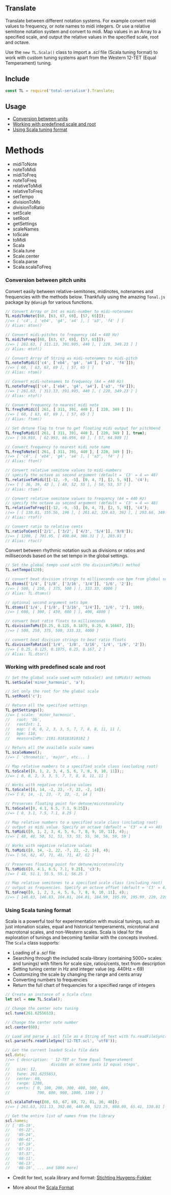 ## Translate

Translate between different notation systems. For example convert midi values to frequency, or note names to midi integers. Or use a relative semitone notation system and convert to midi. Map values in an Array to a specified scale, and output the relative values in the specified scale, root and octave.

Use the `new TL.Scala()` class to import a *.scl* file (Scala tuning format) to work with custom tuning systems apart from the Western 12-TET (Equal Temperament) tuning. 

## Include

```js
const TL = require('total-serialism').Translate;
```

## Usage

- [Conversion between units](#conversion-between-units)
- [Working with predefined scale and root](#working-with-predefined-scale-and-root)
- [Using Scala tuning format](#using-scala-tuning-format)

# Methods

- midiToNote
- noteToMidi
- midiToFreq
- noteToFreq
- relativeToMidi
- relativeToFreq
- setTempo
- divisionToMs
- divisionToRatio
- setScale
- setRoot
- getSettings
- scaleNames
- toScale
- toMidi
- Scala
- Scala.tune
- Scale.center
- Scala.parse
- Scala.scalaToFreq

### Conversion between pitch units

Convert easily between relative-semitones, midinotes, notenames and frequencies with the methods below. Thankfully using the amazing `Tonal.js` package by `@danigb` for various functions.

```js
// Convert Array or Int as midi-number to midi-notenames
TL.midiToNote([60, [63, 67, 69], [57, 65]]);
//=> [ 'c4', [ 'eb4', 'g4', 'a4' ], [ 'a3', 'f4' ] ] 
// Alias: mton()

// Convert midi-pitches to frequency (A4 = 440 Hz)
TL.midiToFreq([60, [63, 67, 69], [57, 65]]);
//=> [ 261.63, [ 311.13, 391.995, 440 ], [ 220, 349.23 ] ] 
// Alias: mtof()

// Convert Array of String as midi-notenames to midi-pitch
TL.noteToMidi(['c4', ['eb4', 'g4', 'a4'], ['a3', 'f4']]);
//=> [ 60, [ 63, 67, 69 ], [ 57, 65 ] ] 
// Alias: ntom()

// Convert midi-notenames to frequency (A4 = 440 Hz)
TL.noteToFreq(['c4', ['eb4', 'g4', 'a4'], ['a3', 'f4']]);
//=> [ 261.63, [ 311.13, 391.995, 440 ], [ 220, 349.23 ] ] 
// Alias: ntof()

// Convert frequency to nearest midi note
TL.freqToMidi([ 261, [ 311, 391, 440 ], [ 220, 349 ] ]);
//=> [ 60, [ 63, 67, 69 ], [ 57, 65 ] ] 
// Alias: ftom()

// Set detune flag to true to get floating midi output for pitchbend
TL.freqToMidi([ 261, [ 311, 391, 440 ], [ 220, 349 ] ], true);
//=> [ 59.959, [ 62.993, 66.956, 69 ], [ 57, 64.989 ]] 

// Convert frequency to nearest midi note name
TL.freqToNote([ 261, [ 311, 391, 440 ], [ 220, 349 ] ]);
//=> [ 'c4', [ 'eb4', 'g4', 'a4' ], [ 'a3', 'f4' ] ] 
// Alias: fton()

// Convert relative semitone values to midi-numbers
// specify the octave as second argument (default = 'C3' = 4 => 48)
TL.relativeToMidi([[-12, -9, -5], [0, 4, 7], [2, 5, 9]], 'c4');
//=> [ [ 36, 39, 43 ], [ 48, 52, 55 ], [ 50, 53, 57 ] ] 
// Alias: rtom()

// Convert relative semitone values to frequency (A4 = 440 Hz)
// specify the octave as second argument (default = 'C3' = 4 => 48)
TL.relativeToFreq([[-12, -9, -5], [0, 4, 7], [2, 5, 9]], 'c4');
//=> [ [ 130.81, 155.56, 196 ], [ 261.62, 329.63, 392 ], [ 293.66, 349.23, 440 ] ]
// Alias: rtof()

// Convert ratio to relative cents
TL.ratioToCent(['2/1', ['3/2', ['4/3', '5/4']], '9/8']);
//=> [ 1200, [ 701.95, [ 498.04, 386.31 ] ], 203.91 ] 
// Alias: rtoc()

```

Convert between rhythmic notation such as divisions or ratios and milliseconds based on the set tempo in the global settings.

```js
// Set the global tempo used with the divisionToMs() method
TL.setTempo(120);

// convert beat division strings to milliseconds use bpm from global settings
TL.dtoms(['1/4', ['1/8', ['3/16', '1/4']], '1/6', '2']);
//=> [ 500, [ 250, [ 375, 500 ] ], 333.33, 4000 ] 
// Alias: TL.dtoms()

// optional second argument sets bpm
TL.dtoms(['1/4', ['1/8', ['3/16', '1/4']], '1/6', '2'], 100);
//=> [ 600, [ 300, [ 450, 600 ] ], 400, 4800 ]

// convert beat ratio floats to milliseconds
TL.divisionToMs([0.25, 0.125, 0.1875, 0.25, 0.16667, 2]);
//=> [ 500, 250, 375, 500, 333.33, 4000 ] 

// convert beat division strings to beat ratio floats
TL.divisionToRatio(['1/4', '1/8', '3/16', '1/4', '1/6', '2']);
//=> [ 0.25, 0.125, 0.1875, 0.25, 0.167, 2 ] 
// Alias: TL.dtor()
```

### Working with predefined scale and root

```js
// Set the global scale used with toScale() and toMidi() methods
TL.setScale('minor_harmonic', 'a');

// Set only the root for the global scale
TL.setRoot('c');

// Return all the specified settings
TL.getSettings();
//=> { scale: 'minor_harmonic',
//   root: 'Db',
//   rootInt: 1,
//   map: [ 0, 0, 2, 3, 3, 5, 7, 7, 8, 8, 11, 11 ],
//   bpm: 110,
//   measureInMs: 2181.818181818182 }

// Return all the available scale names
TL.scaleNames();
//=> [ 'chromatic', 'major', etc... ] 

// Map relative numbers to a specified scale class (excluding root)
TL.toScale([0, 1, 2, 3, 4, 5, 6, 7, 8, 9, 10, 11]);;
//=> [ 0, 0, 2, 3, 3, 5, 7, 7, 8, 8, 11, 11 ] 

// Works with negative relative values
TL.toScale([8, 14, -2, 22, -7, 22, -2, 14]);
//=> [ 8, 14, -1, 23, -7, 23, -1, 14 ] 

// Preserves floating point for detune/microtonality
TL.toScale([0, 4.1, 6.5, 7.1, 9.25]);
//=> [ 0, 3.1, 7.5, 7.1, 8.25 ] 

// Map relative numbers to a specified scale class (including root)
// output as midi value. Specify an octave (default = 'C3' = 4 => 48)
TL.toMidi([0, 1, 2, 3, 4, 5, 6, 7, 8, 9, 10, 11], 4);;
//=> [ 48, 48, 50, 51, 51, 53, 55, 55, 56, 56, 59, 59 ] 

// Works with negative relative values
TL.toMidi([8, 14, -2, 22, -7, 22, -2, 14], 4);
//=> [ 56, 62, 47, 71, 41, 71, 47, 62 ] 

// Preserves floating point for detune/microtonality
TL.toMidi([0, 4.1, 6.5, 7.1, 9.25], 'c3');
//=> [ 48, 51.1, 55.5, 55.1, 56.25 ] 

// Map relative semitones to a specified scale class (including root)
// output as frequencies. Specify an octave offset (default = 'C3' = 4)
TL.toFreq([0, 1, 2, 3, 4, 5, 6, 7, 8, 9, 10, 11], 4);;
//=> [ 146.83, 146.83, 164.81, 164.81, 184.99, 195.99, 195.99, 220, 220, 246.94, 246.94, 277.18 ]

```

### Using Scala tuning format

Scala is a powerful tool for experimentation with musical tunings, such as just intonation scales, equal and historical temperaments, microtonal and macrotonal scales, and non-Western scales. Scala is ideal for the exploration of tunings and becoming familiar with the concepts involved. The `Scala` class supports:

- Loading of a *.scl* file
- Searching through the included scala-library (containing 5000+ scales and tunings) with filters for scale size, ratios/cents, text from description
- Setting tuning center in Hz and integer value (eg. 440Hz = 69)
- Customizing the scale by changing the range and cents array
- Converting numbers to frequencies
- Return the full chart of frequencies for a specified range of integers

```js
// Create an instance of a Scala class
let scl = new TL.Scala();

// Change the center note tuning
scl.tune(261.6255653);

// Change the center note number
scl.center(60);

// Load and parse a .scl file as a String of text with fs.readFileSync()
scl.parse(fs.readFileSync('12-TET.scl', 'utf8'));

// Get the current loaded Scala file data
scl.data;
//=> { description: ' 12-TET or Tone Equal Temperatement 
//                  divides an octave into 12 equal steps',
//   size: 12,
//   tune: 261.6255653,
//   center: 60,
//   range: 1200,
//   cents: [ 0, 100, 200, 300, 400, 500, 600, 
//            700, 800, 900, 1000, 1100 ] }

scl.scalaToFreq([60, 63, 67, 69, 72, 81, 36, 48]);
//=> [ 261.63, 311.13, 392.00, 440.00, 523.25, 880.00, 65.41, 130.81 ]

// Get the entire list of names from the library
scl.names;
// [ '05-19',
//   '05-22',
//   '05-24',
//   '06-41',
//   '07-19',
//   '07-31',
//   '07-37',
//   '08-11',
//   '08-13',
//   '08-19', ... and 5000 more]
```

- Credit for text, scala library and format: [Stichting Huygens-Fokker](http://www.huygens-fokker.org/scala/)

- More about the [Scala Format](http://www.huygens-fokker.org/scala/scl_format.html)